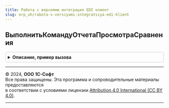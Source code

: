 ```yaml
---
title: Работа с версиями интеграция EDI клиент
slug: erp_uh/rabota-s-versiyami-integratsiya-edi-klient
---
```



## ВыполнитьКомандуОтчетаПросмотраСравнения
<details style="margin: 1em 0; padding: 0.5em; border: 1px solid #ccc; border-radius: 6px;">

<summary style="font-weight: bold; cursor: pointer;">Описание, пример вызова</summary>

```bsl

// см. РаботаСВерсиямиИнтеграцияEDIКлиент.ВыполнитьКомандуОтчетаПросмотраСравнения()
Процедура ВыполнитьКомандуОтчетаПросмотраСравнения(Параметры) Экспорт
```

Пример вызова
```bsl
РаботаСВерсиямиИнтеграцияEDIКлиент.ВыполнитьКомандуОтчетаПросмотраСравнения(Параметры) 
```
</details>

---

© 2024, **ООО 1С-Софт**  
Все права защищены. Эта программа и сопроводительные материалы предоставляются  
в соответствии с условиями лицензии [Attribution 4.0 International (CC BY 4.0)](https://creativecommons.org/licenses/by/4.0/legalcode).

---
